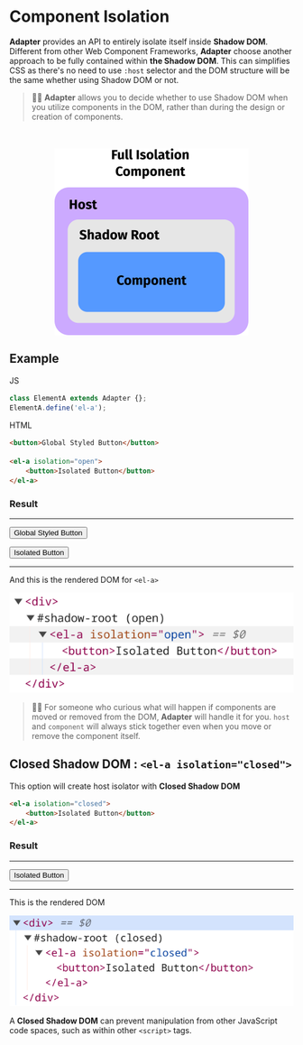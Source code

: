 # Component Isolation

**Adapter** provides an API to entirely isolate itself inside **Shadow DOM**.
Different from other Web Component Frameworks, **Adapter** choose
another approach to be fully contained within **the Shadow DOM**.
This can simplifies CSS as there's no need to use `:host` selector
and the DOM structure will be the same whether using Shadow DOM or not.

<el-blockquote>

> 💁‍♀️ **Adapter** allows you to decide whether to use Shadow DOM
> when you utilize components in the DOM, rather than during the design
> or creation of components.
</el-blockquote>

<img src="isolation.png" style="display: block; margin: auto; margin-top: 3rem;">

## Example

<el-code-block>
    <div el="bar-top-left">JS</div>

```js
class ElementA extends Adapter {};
ElementA.define('el-a');
```
</el-code-block>

<el-code-block>
    <div el="bar-top-left">HTML</div>

```html
<button>Global Styled Button</button>

<el-a isolation="open">
    <button>Isolated Button</button>
</el-a>
```
</el-code-block>

### Result 
---
<button>Global Styled Button</button>

<el-a isolation="open">
    <button>Isolated Button</button>
</el-a>

---

And this is the rendered DOM for `<el-a>`

<img src="shadowdom-open.png" style="width: auto;">

<el-blockquote>

> 💁‍♀️ For someone who curious what will happen if components are moved or removed
> from the DOM, **Adapter** will handle it for you. `host` and `component`
> will always stick together even when you move or remove the component itself.
</el-blockquote>

## Closed Shadow DOM : `<el-a isolation="closed">`
This option will create host isolator with **Closed Shadow DOM**

```html
<el-a isolation="closed">
    <button>Isolated Button</button>
</el-a>
```

### Result
---
<el-a isolation="closed">
    <button>Isolated Button</button>
</el-a>

---

This is the rendered DOM

<img src="shadowdom-closed.png" style="width: auto;">

A **Closed Shadow DOM** can prevent manipulation from other JavaScript code spaces,
such as within other `<script>` tags.